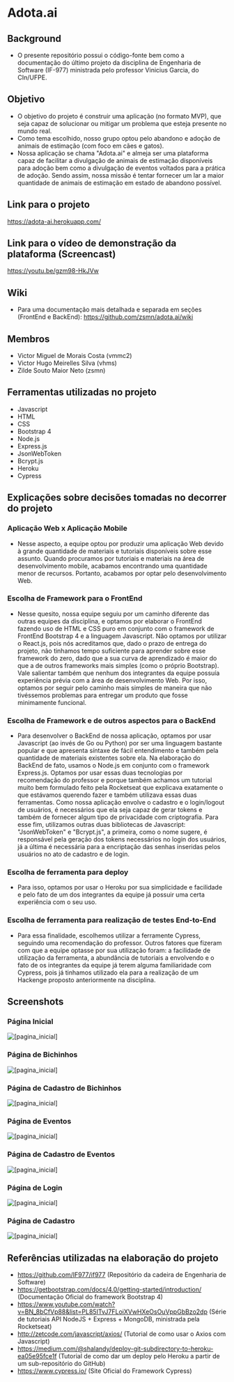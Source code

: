 # Adota.ai

## Background
* O presente repositório possui o código-fonte bem como a documentação do último projeto da disciplina de Engenharia de Software (IF-977) ministrada pelo professor Vinicius Garcia, do CIn/UFPE.


## Objetivo
* O objetivo do projeto é construir uma aplicação (no formato MVP), que seja capaz de solucionar ou mitigar um problema que esteja presente no mundo real.
* Como tema escolhido, nosso grupo optou pelo abandono e adoção de animais de estimação (com foco em cães e gatos).
* Nossa aplicação se chama "Adota.ai" e almeja ser uma plataforma capaz de facilitar a divulgação de animais de estimação disponíveis para adoção bem como a divulgação de eventos voltados para a prática de adoção. Sendo assim, nossa missão é tentar fornecer um lar a maior quantidade de animais de estimação em estado de abandono possível.


## Link para o projeto
https://adota-ai.herokuapp.com/


## Link para o vídeo de demonstração da plataforma (Screencast)
https://youtu.be/gzm98-HkJVw


## Wiki
* Para uma documentação mais detalhada e separada em seções (FrontEnd e BackEnd): https://github.com/zsmn/adota.ai/wiki


## Membros
* Victor Miguel de Morais Costa (vmmc2)
* Victor Hugo Meirelles Silva (vhms)
* Zilde Souto Maior Neto (zsmn)


## Ferramentas utilizadas no projeto
* Javascript
* HTML
* CSS
* Bootstrap 4
* Node.js
* Express.js
* JsonWebToken
* Bcrypt.js
* Heroku
* Cypress


## Explicações sobre decisões tomadas no decorrer do projeto
### Aplicação Web x Aplicação Mobile
* Nesse aspecto, a equipe optou por produzir uma aplicação Web devido à grande quantidade de materiais e tutoriais disponíveis sobre esse assunto. Quando procuramos por tutoriais e materiais na área de desenvolvimento mobile, acabamos encontrando uma quantidade menor de recursos. Portanto, acabamos por optar pelo desenvolvimento Web.

### Escolha de Framework para o FrontEnd
* Nesse quesito, nossa equipe seguiu por um caminho diferente das outras equipes da disciplina, e optamos por elaborar o FrontEnd fazendo uso de HTML e CSS puro em conjunto com o framework de FrontEnd Bootstrap 4 e a linguagem Javascript. Não optamos por utilizar o React.js, pois nós acreditamos que, dado o prazo de entrega do projeto, não tinhamos tempo suficiente para aprender sobre esse framework do zero, dado que a sua curva de aprendizado é maior do que a de outros frameworks mais simples (como o próprio Bootstrap). Vale salientar também que nenhum dos integrantes da equipe possuía experiência prévia com a área de desenvolvimento Web. Por isso, optamos por seguir pelo caminho mais simples de maneira que não tivéssemos problemas para entregar um produto que fosse minimamente funcional.

### Escolha de Framework e de outros aspectos para o BackEnd
* Para desenvolver o BackEnd de nossa aplicação, optamos por usar Javascript (ao invés de Go ou Python) por ser uma linguagem bastante popular e que apresenta síntaxe de fácil entendimento e também pela quantidade de materiais existentes sobre ela. Na elaboração do BackEnd de fato, usamos o Node.js em conjunto com o framework Express.js. Optamos por usar essas duas tecnologias por recomendação do professor e porque também achamos um tutorial muito bem formulado feito pela Rocketseat que explicava exatamente o que estávamos querendo fazer e também utilizava essas duas ferramentas. Como nossa aplicação envolve o cadastro e o login/logout de usuários, é necessários que ela seja capaz de gerar tokens e também de fornecer algum tipo de privacidade com criptografia. Para esse fim, utilizamos outras duas bibliotecas de Javascript: "JsonWebToken" e "Bcrypt.js", a primeira, como o nome sugere, é responsável pela geração dos tokens necessários no login dos usuários, já a última é necessária para a encriptação das senhas inseridas pelos usuários no ato de cadastro e de login.

### Escolha de ferramenta para deploy
* Para isso, optamos por usar o Heroku por sua simplicidade e facilidade e pelo fato de um dos integrantes da equipe já possuir uma certa experiência com o seu uso.

### Escolha de ferramenta para realização de testes End-to-End
* Para essa finalidade, escolhemos utilizar a ferramente Cypress, seguindo uma recomendação do professor. Outros fatores que fizeram com que a equipe optasse por sua utilização foram: a facilidade de utilização da ferramenta, a abundância de tutoriais a envolvendo e o fato de os integrantes da equipe já terem alguma familiaridade com Cypress, pois já tinhamos utilizado ela para a realização de um Hackenge proposto anteriormente na disciplina.

## Screenshots
### Página Inicial
![[pagina_inicial]](assets/adotaai-pagina_inicial.png)
### Página de Bichinhos
![[pagina_inicial]](assets/adotaai-pagina_bichinhos.png)
### Página de Cadastro de Bichinhos
![[pagina_inicial]](assets/adotaai-pagina_cadastro_bichinhos.png)
### Página de Eventos
![[pagina_inicial]](assets/adotaai-pagina_eventos.png)
### Página de Cadastro de Eventos
![[pagina_inicial]](assets/adotaai-pagina_cadastro_eventos.png)
### Página de Login
![[pagina_inicial]](assets/adotaai-pagina_login.png)
### Página de Cadastro
![[pagina_inicial]](assets/adotaai-pagina_cadastro.png)

## Referências utilizadas na elaboração do projeto
* https://github.com/IF977/if977 (Repositório da cadeira de Engenharia de Software)
* https://getbootstrap.com/docs/4.0/getting-started/introduction/ (Documentação Oficial do framework Bootstrap 4)
* https://www.youtube.com/watch?v=BN_8bCfVp88&list=PL85ITvJ7FLoiXVwHXeOsOuVppGbBzo2dp (Série de tutoriais API NodeJS + Express + MongoDB, ministrada pela Rocketseat)
* http://zetcode.com/javascript/axios/ (Tutorial de como usar o Axios com Javascript)
* https://medium.com/@shalandy/deploy-git-subdirectory-to-heroku-ea05e95fce1f (Tutorial de como dar um deploy pelo Heroku a partir de um sub-repositório do GitHub)
* https://www.cypress.io/ (Site Oficial do Framework Cypress)
